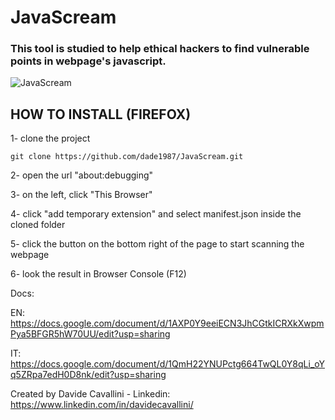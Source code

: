# JavaScream

### This tool is studied to help ethical hackers to find vulnerable points in webpage's javascript.

![JavaScream](https://github.com/dade1987/jsBugHuntingHelper/blob/main/images/JavaScream01.jpeg?raw=true)

## HOW TO INSTALL (FIREFOX)

1- clone the project
```
git clone https://github.com/dade1987/JavaScream.git
```

2- open the url "about:debugging"

3- on the left, click "This Browser"

4- click "add temporary extension" and select manifest.json inside the cloned folder

5- click the button on the bottom right of the page to start scanning the webpage

6- look the result in Browser Console (F12)

Docs:

EN: https://docs.google.com/document/d/1AXP0Y9eeiECN3JhCGtkICRXkXwpmPya5BFGR5hW70UU/edit?usp=sharing

IT: https://docs.google.com/document/d/1QmH22YNUPctg664TwQL0Y8qLi_oYq5ZRpa7edH0D8nk/edit?usp=sharing


Created by Davide Cavallini - Linkedin: https://www.linkedin.com/in/davidecavallini/

